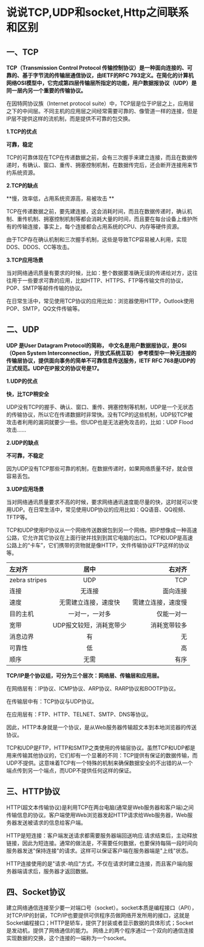 说说TCP,UDP和socket,Http之间联系和区别
===================

一、TCP
--------------------
**TCP（Transmission Control Protocol 传输控制协议）是一种面向连接的、可靠的、基于字节流的传输层通信协议，由IETF的RFC 793定义。在简化的计算机网络OSI模型中，它完成第四层传输层所指定的功能，用户数据报协议（UDP）是同一层内另一个重要的传输协议。**

在因特网协议族（Internet protocol suite）中，TCP层是位于IP层之上，应用层之下的中间层。不同主机的应用层之间经常需要可靠的、像管道一样的连接，但是IP层不提供这样的流机制，而是提供不可靠的包交换。


**1.TCP的优点**

**可靠，稳定**

TCP的可靠体现在TCP在传递数据之前，会有三次握手来建立连接，而且在数据传递时，有确认、窗口、重传、拥塞控制机制，在数据传完后，还会断开连接用来节约系统资源。



**2.TCP的缺点**

**慢，效率低，占用系统资源高，易被攻击 **

TCP在传递数据之前，要先建连接，这会消耗时间，而且在数据传递时，确认机制、重传机制、拥塞控制机制等都会消耗大量的时间，而且要在每台设备上维护所有的传输连接，事实上，每个连接都会占用系统的CPU、内存等硬件资源。 



由于TCP存在确认机制和三次握手机制，这些是导致TCP容易被人利用，实现DOS、DDOS、CC等攻击。



**3.TCP应用场景**

当对网络通讯质量有要求的时候，比如：整个数据要准确无误的传递给对方，这往往用于一些要求可靠的应用，比如HTTP、HTTPS、FTP等传输文件的协议，POP、SMTP等邮件传输的协议。 

在日常生活中，常见使用TCP协议的应用比如：浏览器使用HTTP，Outlook使用POP、SMTP，QQ文件传输等。


二、UDP
---------------
**UDP 是User Datagram Protocol的简称， 中文名是用户数据报协议，是OSI（Open System Interconnection，开放式系统互联） 参考模型中一种无连接的传输层协议，提供面向事务的简单不可靠信息传送服务，IETF RFC 768是UDP的正式规范。UDP在IP报文的协议号是17。**


**1.UDP的优点**

**快，比TCP稍安全**

UDP没有TCP的握手、确认、窗口、重传、拥塞控制等机制，UDP是一个无状态的传输协议，所以它在传递数据时非常快。没有TCP的这些机制，UDP较TCP被攻击者利用的漏洞就要少一些。但UDP也是无法避免攻击的，比如：UDP Flood攻击……



**2.UDP的缺点**

**不可靠，不稳定** 

因为UDP没有TCP那些可靠的机制，在数据传递时，如果网络质量不好，就会很容易丢包。



**3.UDP应用场景**

当对网络通讯质量要求不高的时候，要求网络通讯速度能尽量的快，这时就可以使用UDP。在日常生活中，常见使用UDP协议的应用比如：QQ语音、QQ视频、TFTP等。


TCP和UDP使用IP协议从一个网络传送数据包到另一个网络。把IP想像成一种高速公路，它允许其它协议在上面行驶并找到到其它电脑的出口。TCP和UDP是高速公路上的“卡车”，它们携带的货物就是像HTTP，文件传输协议FTP这样的协议等。


| 左对齐 | 居中  | 右对齐 |
| :------------ |:---------------:  | -----:          |
| zebra stripes | UDP               |    TCP          |
| 连接           | 无连接             | 面向连接         |
| 速度           | 无需建立连接，速度快 | 需建立连接，速度慢 |
| 目的主机        | 一对一，一对多      |    仅能一对一    |
| 宽带           | UDP报文较短，消耗宽带少| 消耗宽带较多    |
| 消息边界        | 有                |    无           |
| 可靠性         | 低                 |    高           |
| 顺序           | 无需               |    有序         |



**TCP/IP是个协议组，可分为三个层次：网络层、传输层和应用层。**

在网络层有：IP协议、ICMP协议、ARP协议、RARP协议和BOOTP协议。 

在传输层中有：TCP协议与UDP协议。 

在应用层有：FTP、HTTP、TELNET、SMTP、DNS等协议。 

因此，HTTP本身就是一个协议，是从Web服务器传输超文本到本地浏览器的传送协议。



TCP和UDP是FTP，HTTP和SMTP之类使用的传输层协议。虽然TCP和UDP都是用来传输其他协议的，它们却有一个显著的不同：TCP提供有保证的数据传输，而UDP不提供。这意味着TCP有一个特殊的机制来确保数据安全的不出错的从一个端点传到另一个端点，而UDP不提供任何这样的保证。


三、HTTP协议
--------------------
HTTP(超文本传输协议)是利用TCP在两台电脑(通常是Web服务器和客户端)之间传输信息的协议。客户端使用Web浏览器发起HTTP请求给Web服务器，Web服务器发送被请求的信息给客户端。


HTTP是短连接：客户端发送请求都需要服务器端回送响应.请求结束后，主动释放链接，因此为短连接。通常的做法是，不需要任何数据，也要保持每隔一段时间向服务器发送"保持连接"的请求。这样可以保证客户端在服务器端是"上线"状态。


HTTP连接使用的是"请求-响应"方式，不仅在请求时建立连接，而且客户端向服务器端请求后，服务器才返回数据。



四、Socket协议
---------------------
建立网络通信连接至少要一对端口号（socket）。socket本质是编程接口（API），对TCP/IP的封装，TCP/IP也要提供可供程序员做网络开发所用的接口，这就是Socket编程接口；HTTP是轿车，提供了封装或者显示数据的具体形式；Socket是发动机，提供了网络通信的能力。
网络上的两个程序通过一个双向的通信连接实现数据的交换，这个连接的一端称为一个socket。
